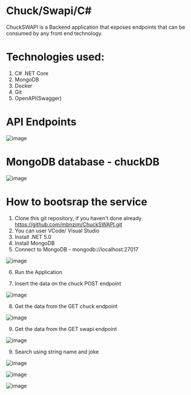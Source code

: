 # Chuck/Swapi/C#
ChuckSWAPI is a Backend application that exposes endpoints that can be consumed by any front end technology.

# Technologies used:
1. C# .NET Core
2. MongoDB
3. Docker
4. Git
5. OpenAPI(Swagger)

# API Endpoints
![image](https://drive.google.com/uc?export=view&id=10lyWYGeN06a77yHG11QrLOHLNWK02C_w) 

# MongoDB database - chuckDB
![image](https://drive.google.com/uc?export=view&id=19ULSX3lv6tgccFtdCBo9NJoCpIbWXW8M) 

# How to bootsrap the service
1. Clone this git repository, if you haven't done already.
    https://github.com/mbnzim/ChuckSWAPI.git
2. You can user VCode/ Visual Studio
3. Install .NET 5.0
4. Install MongoDB
5. Connect to MongoDB - mongodb://localhost:27017

![image](https://drive.google.com/uc?export=view&id=1JJpIXC5Bq7SGybMe6FtYfVimGoH1Wkr9) 

6. Run the Application

7. Insert the data on the chuck POST endpoint

![image](https://drive.google.com/uc?export=view&id=1ywUH8Ye3CmJGoEWqi1lqBYpXFUOjebab) 

8. Get the data from the GET chuck endpoint

![image](https://drive.google.com/uc?export=view&id=1KqrwH9hzFo6RZPzQG9lluljqD-IKx7-C) 

9. Get the data from the GET swapi endpoint

![image](https://drive.google.com/uc?export=view&id=1dMJtDNeVglCKTV_zSIGkrgQtrDo563BG) 

9. Search using string name and  joke 

![image](https://drive.google.com/uc?export=view&id=1XilPZUrVVNUG6VAJSwuuIvUog217YxSY) 

![image](https://drive.google.com/uc?export=view&id=1rKIm4Cj0-RVuusmMNkJMSB35aKkRyduN) 

![image](https://drive.google.com/uc?export=view&id=1gIquG1gCEhVzoKE12lvPDBe-_tURGhyC) 






